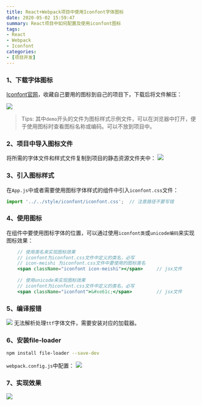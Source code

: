 ```yaml
---
title: React+Webpack项目中使用Iconfont字体图标
date: 2020-05-02 15:59:47
summary: React项目中如何配置及使用iconfont图标
tags:
- React
- Webpack
- Iconfont
categories:
- [项目开发]
---
```


### 1、下载字体图标
[Iconfont官网](https://www.iconfont.cn/ 'Iconfont')，收藏自己要用的图标到自己的项目下，下载后将文件解压：

![](https://s1.ax1x.com/2022/08/14/vUC4v6.png)
> Tips: 其中`demo`开头的文件为图标样式示例文件，可以在浏览器中打开，便于使用图标时查看图标名称或编码。可以不放到项目中。

### 2、项目中导入图标文件
将所需的字体文件和样式文件复制到项目的静态资源文件夹中：
![](https://s1.ax1x.com/2022/08/14/vUCWCR.png)

### 3、引入图标样式
在`App.js`中或者需要使用图标字体样式的组件中引入`iconfont.css`文件：
``` jsx
import '../../style/iconfont/iconfont.css';  // 注意路径不要写错
```

### 4、使用图标
在组件中要使用图标字体的位置，可以通过使用`iconfont类`或`unicode编码`来实现图标效果：  
```jsx
    // 使用类名来实现图标效果
    // iconfont为iconfont.css文件中定义的类名，必写
    // icon-meishi 为iconfont.css文件中要使用的图标类名
    <span className="iconfont icon-meishi"></span>     // jsx文件
    
    // 使用unicode来实现图标效果
    // iconfont为iconfont.css文件中定义的类名，必写
    <span className="iconfont">&#xe61c;</span>         // jsx文件    
```
### 5、编译报错
![](https://s1.ax1x.com/2022/08/14/vUCf81.png)
无法解析处理`ttf`字体文件，需要安装对应的加载器。

### 6、安装file-loader
``` bash
npm install file-loader --save-dev
```

`webpack.config.js`中配置：
![](https://s1.ax1x.com/2022/08/14/vUChgx.png)


### 7、实现效果
![](https://s1.ax1x.com/2022/08/14/vUC259.png)